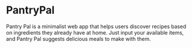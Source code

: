 # PantryPal
Pantry Pal is a minimalist web app that helps users discover recipes based on ingredients they already have at home. Just input your available items, and Pantry Pal suggests delicious meals to make with them.
